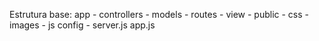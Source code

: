 Estrutura base:
    app
        - controllers
        - models
        - routes
        - view
    - public
        - css
        - images
        - js
    config
        - server.js
    app.js

